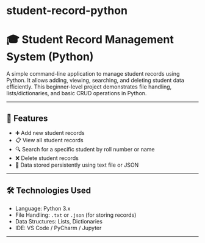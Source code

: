 # student-record-python
# 🎓 Student Record Management System (Python)

A simple command-line application to manage student records using Python. It allows adding, viewing, searching, and deleting student data efficiently. This beginner-level project demonstrates file handling, lists/dictionaries, and basic CRUD operations in Python.

---

## 📌 Features
- ➕ Add new student records
- 📋 View all student records
- 🔍 Search for a specific student by roll number or name
- ❌ Delete student records
- 💾 Data stored persistently using text file or JSON

---

## 🛠️ Technologies Used
- Language: Python 3.x
- File Handling: `.txt` or `.json` (for storing records)
- Data Structures: Lists, Dictionaries
- IDE: VS Code / PyCharm / Jupyter

---


